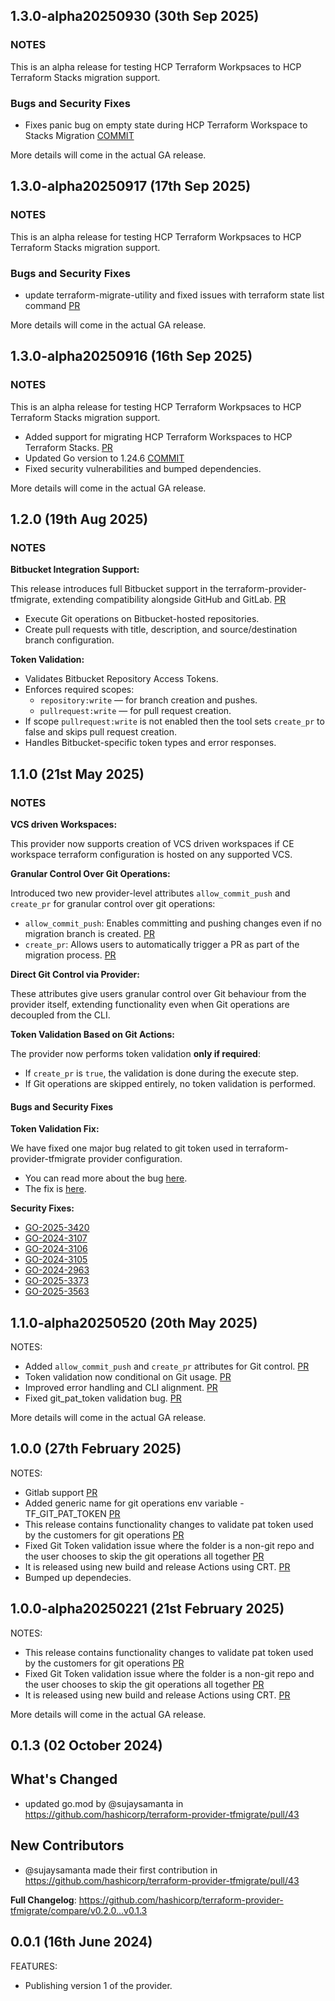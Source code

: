 ## 1.3.0-alpha20250930 (30th Sep 2025)

### NOTES
This is an alpha release for testing HCP Terraform Workpsaces to HCP Terraform Stacks migration support.


### Bugs and Security Fixes
- Fixes panic bug on empty state during HCP Terraform Workspace to Stacks Migration [COMMIT](https://github.com/hashicorp/terraform-provider-tfmigrate/commit/fa921f6329f7c9055cd769d0be92bf33fb6bc3a3)

More details will come in the actual GA release.

## 1.3.0-alpha20250917 (17th Sep 2025)

### NOTES
This is an alpha release for testing HCP Terraform Workpsaces to HCP Terraform Stacks migration support.


### Bugs and Security Fixes
- update terraform-migrate-utility and fixed issues with terraform state list command [PR](https://github.com/hashicorp/terraform-provider-tfmigrate/pull/219)

More details will come in the actual GA release.

## 1.3.0-alpha20250916 (16th Sep 2025)

### NOTES
This is an alpha release for testing HCP Terraform Workpsaces to HCP Terraform Stacks migration support.
- Added support for migrating HCP Terraform Workspaces to HCP Terraform Stacks. [PR](https://github.com/hashicorp/terraform-provider-tfmigrate/pull/193)
- Updated Go version to 1.24.6 [COMMIT](https://github.com/hashicorp/terraform-provider-tfmigrate/commit/3e0b328977e7ccc12ad5d3b4719b4c69d91b9fe0)
- Fixed security vulnerabilities and bumped dependencies.

More details will come in the actual GA release.

## 1.2.0 (19th Aug 2025)

### NOTES

**Bitbucket Integration Support:**

This release introduces full Bitbucket support in the terraform-provider-tfmigrate, extending compatibility alongside GitHub and GitLab. [PR](https://github.com/hashicorp/terraform-provider-tfmigrate/pull/176)

- Execute Git operations on Bitbucket-hosted repositories.
- Create pull requests with title, description, and source/destination branch configuration.  

**Token Validation:**

- Validates Bitbucket Repository Access Tokens.  
- Enforces required scopes:  
  - `repository:write` — for branch creation and pushes.  
  - `pullrequest:write` — for pull request creation.  
- If scope `pullrequest:write` is not enabled then the tool sets `create_pr` to false and skips pull request creation.
- Handles Bitbucket-specific token types and error responses.

## 1.1.0 (21st May 2025)

### NOTES

**VCS driven Workspaces:**

This provider now supports creation of VCS driven workspaces if CE workspace terraform configuration is hosted on any supported VCS.

**Granular Control Over Git Operations:**

Introduced two new provider-level attributes `allow_commit_push` and `create_pr` for granular control over git operations:

- `allow_commit_push`: Enables committing and pushing changes even if no migration branch is created. [PR](https://github.com/hashicorp/terraform-provider-tfmigrate/pull/125)
- `create_pr`: Allows users to automatically trigger a PR as part of the migration process. [PR](https://github.com/hashicorp/terraform-provider-tfmigrate/pull/125)

**Direct Git Control via Provider:**

These attributes give users granular control over Git behaviour from the provider itself, extending functionality even when Git operations are decoupled from the CLI.

**Token Validation Based on Git Actions:**

The provider now performs token validation **only if required**:

- If `create_pr` is `true`, the validation is done during the execute step.
- If Git operations are skipped entirely, no token validation is performed.

#### Bugs and Security Fixes

**Token Validation Fix:**

We have fixed one major bug related to git token used in terraform-provider-tfmigrate provider configuration.

- You can read more about the bug [here](https://github.com/hashicorp/terraform-provider-tfmigrate/issues/117).
- The fix is [here](https://github.com/hashicorp/terraform-provider-tfmigrate/pull/125).

**Security Fixes:**

- [GO-2025-3420](https://osv.dev/vulnerability/GO-2025-3420)
- [GO-2024-3107](https://osv.dev/vulnerability/GO-2024-3107)
- [GO-2024-3106](https://osv.dev/vulnerability/GO-2024-3106)
- [GO-2024-3105](https://osv.dev/vulnerability/GO-2024-3105)
- [GO-2024-2963](https://osv.dev/vulnerability/GO-2024-2963)
- [GO-2025-3373](https://osv.dev/vulnerability/GO-2025-3373)
- [GO-2025-3563](https://osv.dev/vulnerability/GO-2025-3563)

## 1.1.0-alpha20250520 (20th May 2025)

NOTES:

- Added `allow_commit_push` and `create_pr` attributes for Git control. [PR](https://github.com/hashicorp/terraform-provider-tfmigrate/pull/125)
- Token validation now conditional on Git usage. [PR](https://github.com/hashicorp/terraform-provider-tfmigrate/pull/125)
- Improved error handling and CLI alignment. [PR](https://github.com/hashicorp/terraform-provider-tfmigrate/pull/125)
- Fixed git_pat_token validation bug. [PR](https://github.com/hashicorp/terraform-provider-tfmigrate/pull/125)

More details will come in the actual GA release.

## 1.0.0 (27th February 2025)

NOTES:

- Gitlab support [PR](https://github.com/hashicorp/terraform-provider-tfmigrate/pull/53)
- Added generic name for git operations env variable - TF_GIT_PAT_TOKEN [PR](https://github.com/hashicorp/terraform-provider-tfmigrate/pull/53)
- This release contains functionality changes to validate pat token used by the customers for git operations [PR](https://github.com/hashicorp/terraform-provider-tfmigrate/pull/53)
- Fixed Git Token validation issue where the folder is a non-git repo and the user chooses to skip the git operations all together [PR](https://github.com/hashicorp/terraform-provider-tfmigrate/pull/81)
- It is released using new build and release Actions using CRT. [PR](https://github.com/hashicorp/terraform-provider-tfmigrate/pull/80)
- Bumped up dependecies.

## 1.0.0-alpha20250221 (21st February 2025)

NOTES:

- This release contains functionality changes to validate pat token used by the customers for git operations [PR](https://github.com/hashicorp/terraform-provider-tfmigrate/pull/53)
- Fixed Git Token validation issue where the folder is a non-git repo and the user chooses to skip the git operations all together [PR](https://github.com/hashicorp/terraform-provider-tfmigrate/pull/81)
- It is released using new build and release Actions using CRT. [PR](https://github.com/hashicorp/terraform-provider-tfmigrate/pull/80)

More details will come in the actual GA release.

## 0.1.3 (02 October 2024)

## What's Changed

- updated go.mod by @sujaysamanta in <https://github.com/hashicorp/terraform-provider-tfmigrate/pull/43>

## New Contributors

- @sujaysamanta made their first contribution in <https://github.com/hashicorp/terraform-provider-tfmigrate/pull/43>

**Full Changelog**: <https://github.com/hashicorp/terraform-provider-tfmigrate/compare/v0.2.0...v0.1.3>

## 0.0.1 (16th June 2024)

FEATURES:

- Publishing version 1 of the provider.
